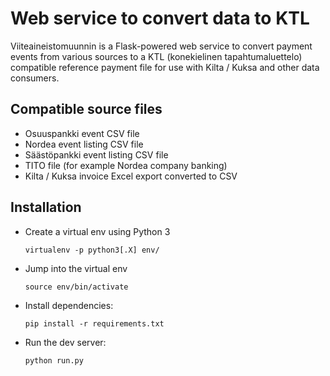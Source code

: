 # Web service to convert data to KTL

Viiteaineistomuunnin is a Flask-powered web service to convert payment events
from various sources to a KTL (konekielinen tapahtumaluettelo) compatible
reference payment file for use with Kilta / Kuksa and other data consumers.

## Compatible source files

* Osuuspankki event CSV file
* Nordea event listing CSV file
* Säästöpankki event listing CSV file
* TITO file (for example Nordea company banking)
* Kilta / Kuksa invoice Excel export converted to CSV

## Installation

* Create a virtual env using Python 3
  ```
  virtualenv -p python3[.X] env/
  ```
* Jump into the virtual env
  ```
  source env/bin/activate
  ```
* Install dependencies:
  ```
  pip install -r requirements.txt
  ```
* Run the dev server:
  ```
  python run.py
  ```
